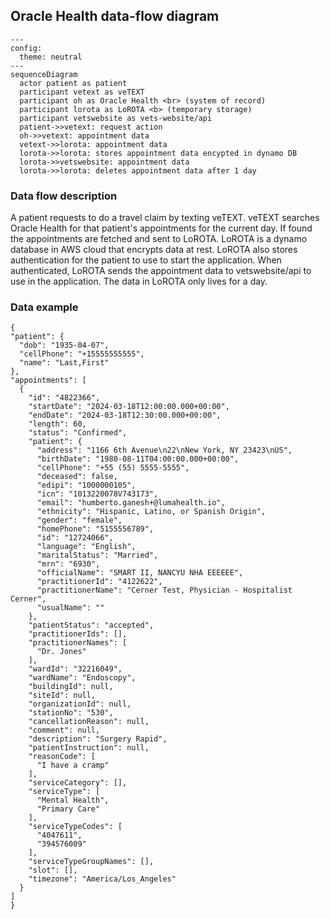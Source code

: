 ## Oracle Health data-flow diagram

```mermaid
---
config:
  theme: neutral
---
sequenceDiagram
  actor patient as patient
  participant vetext as veTEXT
  participant oh as Oracle Health <br> (system of record)
  participant lorota as LoROTA <b> (temporary storage)
  participant vetswebsite as vets-website/api
  patient->>vetext: request action
  oh->>vetext: appointment data
  vetext->>lorota: appointment data
  lorota->>lorota: stores appointment data encypted in dynamo DB
  lorota->>vetswebsite: appointment data
  lorota->>lorota: deletes appointment data after 1 day
```
### Data flow description
A patient requests to do a travel claim by texting veTEXT. veTEXT searches Oracle Health for that patient's appointments for the current day. If found the appointments are fetched and sent to LoROTA. LoROTA is a dynamo database in AWS cloud that encrypts data at rest. LoROTA also stores authentication for the patient to use to start the application. When authenticated, LoROTA sends the appointment data to vetswebsite/api to use in the application. The data in LoROTA only lives for a day.

### Data example
```
{
"patient": {
  "dob": "1935-04-07",
  "cellPhone": "+15555555555",
  "name": "Last,First"
},
"appointments": [
  {
    "id": "4822366",
    "startDate": "2024-03-18T12:00:00.000+00:00",
    "endDate": "2024-03-18T12:30:00.000+00:00",
    "length": 60,
    "status": "Confirmed",
    "patient": {
      "address": "1166 6th Avenue\n22\nNew York, NY 23423\nUS",
      "birthDate": "1980-08-11T04:00:00.000+00:00",
      "cellPhone": "+55 (55) 5555-5555",
      "deceased": false,
      "edipi": "1000000105",
      "icn": "1013220078V743173",
      "email": "humberto.ganesh+@lumahealth.io",
      "ethnicity": "Hispanic, Latino, or Spanish Origin",
      "gender": "female",
      "homePhone": "5155556789",
      "id": "12724066",
      "language": "English",
      "maritalStatus": "Married",
      "mrn": "6930",
      "officialName": "SMART II, NANCYU NHA EEEEEE",
      "practitionerId": "4122622",
      "practitionerName": "Cerner Test, Physician - Hospitalist Cerner",
      "usualName": ""
    },
    "patientStatus": "accepted",
    "practitionerIds": [],
    "practitionerNames": [
      "Dr. Jones"
    ],
    "wardId": "32216049",
    "wardName": "Endoscopy",
    "buildingId": null,
    "siteId": null,
    "organizationId": null,
    "stationNo": "530",
    "cancellationReason": null,
    "comment": null,
    "description": "Surgery Rapid",
    "patientInstruction": null,
    "reasonCode": [
      "I have a cramp"
    ],
    "serviceCategory": [],
    "serviceType": [
      "Mental Health",
      "Primary Care"
    ],
    "serviceTypeCodes": [
      "4047611",
      "394576009"
    ],
    "serviceTypeGroupNames": [],
    "slot": [],
    "timezone": "America/Los_Angeles"
  }
]
}
```

